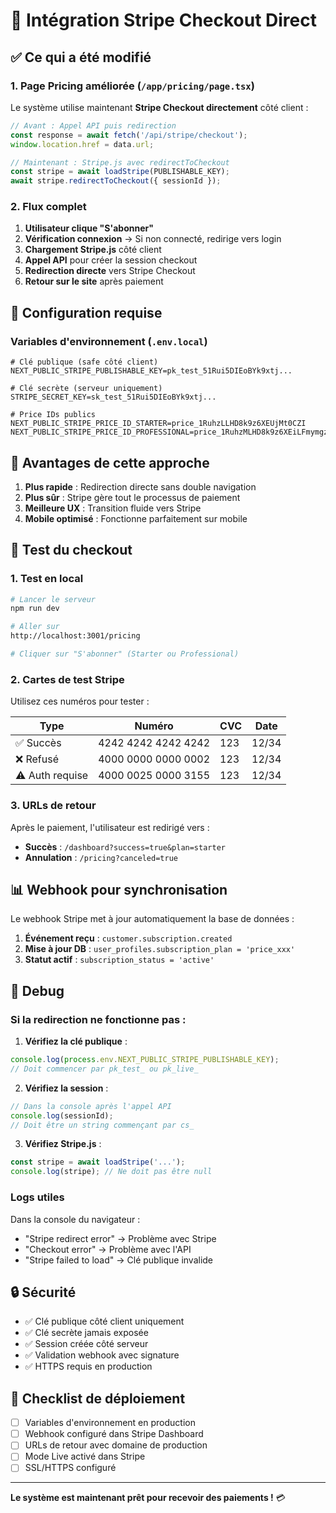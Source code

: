 # 🎯 Intégration Stripe Checkout Direct

## ✅ Ce qui a été modifié

### 1. Page Pricing améliorée (`/app/pricing/page.tsx`)

Le système utilise maintenant **Stripe Checkout directement** côté client :

```javascript
// Avant : Appel API puis redirection
const response = await fetch('/api/stripe/checkout');
window.location.href = data.url;

// Maintenant : Stripe.js avec redirectToCheckout
const stripe = await loadStripe(PUBLISHABLE_KEY);
await stripe.redirectToCheckout({ sessionId });
```

### 2. Flux complet

1. **Utilisateur clique "S'abonner"**
2. **Vérification connexion** → Si non connecté, redirige vers login
3. **Chargement Stripe.js** côté client
4. **Appel API** pour créer la session checkout
5. **Redirection directe** vers Stripe Checkout
6. **Retour sur le site** après paiement

## 🔧 Configuration requise

### Variables d'environnement (`.env.local`)

```env
# Clé publique (safe côté client)
NEXT_PUBLIC_STRIPE_PUBLISHABLE_KEY=pk_test_51Rui5DIEoBYk9xtj...

# Clé secrète (serveur uniquement)
STRIPE_SECRET_KEY=sk_test_51Rui5DIEoBYk9xtj...

# Price IDs publics
NEXT_PUBLIC_STRIPE_PRICE_ID_STARTER=price_1RuhzLLHD8k9z6XEUjMt0CZI
NEXT_PUBLIC_STRIPE_PRICE_ID_PROFESSIONAL=price_1RuhzMLHD8k9z6XEiLFmymgz
```

## 🚀 Avantages de cette approche

1. **Plus rapide** : Redirection directe sans double navigation
2. **Plus sûr** : Stripe gère tout le processus de paiement
3. **Meilleure UX** : Transition fluide vers Stripe
4. **Mobile optimisé** : Fonctionne parfaitement sur mobile

## 🧪 Test du checkout

### 1. Test en local

```bash
# Lancer le serveur
npm run dev

# Aller sur
http://localhost:3001/pricing

# Cliquer sur "S'abonner" (Starter ou Professional)
```

### 2. Cartes de test Stripe

Utilisez ces numéros pour tester :

| Type | Numéro | CVC | Date |
|------|--------|-----|------|
| ✅ Succès | 4242 4242 4242 4242 | 123 | 12/34 |
| ❌ Refusé | 4000 0000 0000 0002 | 123 | 12/34 |
| ⚠️ Auth requise | 4000 0025 0000 3155 | 123 | 12/34 |

### 3. URLs de retour

Après le paiement, l'utilisateur est redirigé vers :
- **Succès** : `/dashboard?success=true&plan=starter`
- **Annulation** : `/pricing?canceled=true`

## 📊 Webhook pour synchronisation

Le webhook Stripe met à jour automatiquement la base de données :

1. **Événement reçu** : `customer.subscription.created`
2. **Mise à jour DB** : `user_profiles.subscription_plan = 'price_xxx'`
3. **Statut actif** : `subscription_status = 'active'`

## 🐛 Debug

### Si la redirection ne fonctionne pas :

1. **Vérifiez la clé publique** :
```javascript
console.log(process.env.NEXT_PUBLIC_STRIPE_PUBLISHABLE_KEY);
// Doit commencer par pk_test_ ou pk_live_
```

2. **Vérifiez la session** :
```javascript
// Dans la console après l'appel API
console.log(sessionId);
// Doit être un string commençant par cs_
```

3. **Vérifiez Stripe.js** :
```javascript
const stripe = await loadStripe('...');
console.log(stripe); // Ne doit pas être null
```

### Logs utiles

Dans la console du navigateur :
- "Stripe redirect error" → Problème avec Stripe
- "Checkout error" → Problème avec l'API
- "Stripe failed to load" → Clé publique invalide

## 🔒 Sécurité

- ✅ Clé publique côté client uniquement
- ✅ Clé secrète jamais exposée
- ✅ Session créée côté serveur
- ✅ Validation webhook avec signature
- ✅ HTTPS requis en production

## 📝 Checklist de déploiement

- [ ] Variables d'environnement en production
- [ ] Webhook configuré dans Stripe Dashboard
- [ ] URLs de retour avec domaine de production
- [ ] Mode Live activé dans Stripe
- [ ] SSL/HTTPS configuré

---

**Le système est maintenant prêt pour recevoir des paiements !** 💳